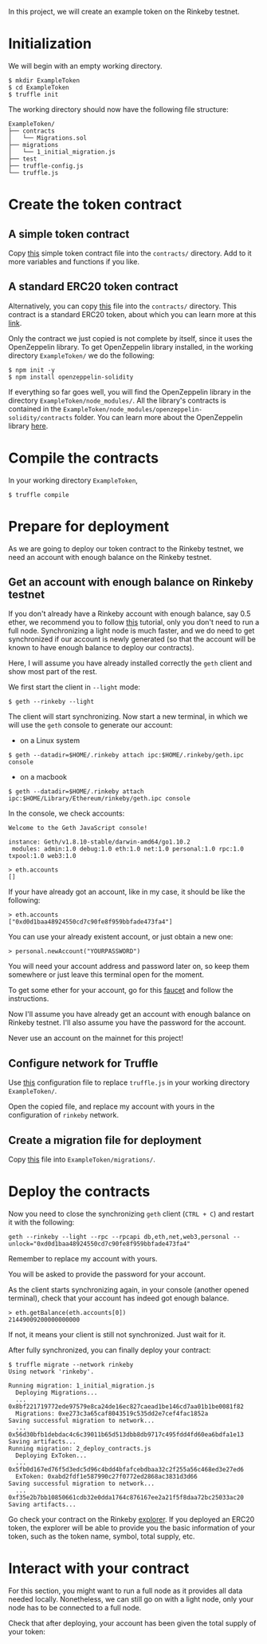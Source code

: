 
In this project, we will create an example token on the Rinkeby testnet.

# Initialization

We will begin with an empty working directory.

```
$ mkdir ExampleToken
$ cd ExampleToken
$ truffle init
```
The working directory should now have the following file structure:

```
ExampleToken/
├── contracts
│   └── Migrations.sol
├── migrations
│   └── 1_initial_migration.js
├── test
├── truffle-config.js
└── truffle.js
```

# Create the token contract

## A simple token contract

Copy [this](https://github.com/rszheng/truffle-exercises/blob/master/ExampleToken/contracts/ExTokenSimple.sol) simple token contract file into the ```contracts/``` directory. Add to it more variables and functions if you like.

## A standard ERC20 token contract

Alternatively, you can copy [this](https://github.com/rszheng/truffle-exercises/blob/master/ExampleToken/contracts/ExTokenStandard.sol) file into the ```contracts/``` directory. This contract is a standard ERC20 token, about which you can learn more at this [link](https://github.com/ethereum/EIPs/blob/master/EIPS/eip-20.md). 

Only the contract we just copied is not complete by itself, since it uses the OpenZeppelin library. To get OpenZeppelin library installed, in the working directory ```ExampleToken/``` we do the following:

```
$ npm init -y
$ npm install openzeppelin-solidity
```
If everything so far goes well, you will find the OpenZeppelin library in the directory ```ExampleToken/node_modules/```. All the library's contracts is contained in the `ExampleToken/node_modules/openzeppelin-solidity/contracts` folder. You can learn more about the OpenZeppelin library [here](https://github.com/OpenZeppelin/openzeppelin-solidity).


# Compile the contracts

In your working directory ```ExampleToken```,

```
$ truffle compile
```

# Prepare for deployment

As we are going to deploy our token contract to the Rinkeby testnet, we need an account with enough balance on the Rinkeby testnet.  

## Get an account with enough balance on Rinkeby testnet

If you don't already have a Rinkeby account with enough balance, say 0.5 ether, we recommend you to follow [this](https://gist.github.com/cryptogoth/10a98e8078cfd69f7ca892ddbdcf26bc) tutorial, only you don't need to run a full node. Synchronizing a light node is much faster, and we do need to get synchronized if our account is newly generated (so that the account will be known to have enough balance to deploy our contracts). 



Here, I will assume you have already installed correctly the ```geth``` client and show most part of the rest.

We first start the client in ```--light``` mode:

```
$ geth --rinkeby --light
```
The client will start synchronizing. Now start a new terminal, in which we will use the ```geth``` console to generate our account:

- on a Linux system
```
$ geth --datadir=$HOME/.rinkeby attach ipc:$HOME/.rinkeby/geth.ipc console
```
- on a macbook
```
$ geth --datadir=$HOME/.rinkeby attach ipc:$HOME/Library/Ethereum/rinkeby/geth.ipc console
```

In the console, we check accounts:

```
Welcome to the Geth JavaScript console!

instance: Geth/v1.8.10-stable/darwin-amd64/go1.10.2
 modules: admin:1.0 debug:1.0 eth:1.0 net:1.0 personal:1.0 rpc:1.0 txpool:1.0 web3:1.0

> eth.accounts
[]
```
If your have already got an account, like in my case, it should be like the following:
```
> eth.accounts
["0xd0d1baa48924550cd7c90fe8f959bbfade473fa4"]
```

You can use your already existent account, or just obtain a new one:

```
> personal.newAccount("YOURPASSWORD")
```
You will need your account address and password later on, so keep them somewhere or just leave this terminal open for the moment.

To get some ether for your account, go for this [faucet](https://www.rinkeby.io/#faucet) and follow the instructions.

Now I'll assume you have already get an account with enough balance on Rinkeby testnet. I'll also assume you have the password for the account. 

Never use an account on the mainnet for this project!


## Configure network for Truffle

Use [this](https://github.com/rszheng/truffle-exercises/blob/master/ExampleToken/truffle.js) configuration file to replace ```truffle.js``` in your working directory ```ExampleToken/```.

Open the copied file, and replace my account with yours in the configuration of ```rinkeby``` network.

## Create a migration file for deployment

Copy [this](https://github.com/rszheng/truffle-exercises/blob/master/ExampleToken/migrations/2_deploy_contracts.js) file into ```ExampleToken/migrations/```.

# Deploy the contracts

Now you need to close the synchronizing ```geth``` client (```CTRL + C```) and restart it with the following:

```
geth --rinkeby --light --rpc --rpcapi db,eth,net,web3,personal --unlock="0xd0d1baa48924550cd7c90fe8f959bbfade473fa4"
```
Remember to replace my account with yours. 

You will be asked to provide the password for your account.

As the client starts synchronizing again, in your console (another opened terminal), check that your account has indeed got enough balance.

```
> eth.getBalance(eth.accounts[0])
21449009200000000000
```
If not, it means your client is still not synchronized. Just wait for it.

After fully synchronized, you can finally deploy your contract:

```
$ truffle migrate --network rinkeby
Using network 'rinkeby'.

Running migration: 1_initial_migration.js
  Deploying Migrations...
  ... 0x8bf221719772ede97579e8ca24de16ec827caead1be146cd7aa01b1be0081f82
  Migrations: 0xe273c3a65caf8043519c535dd2e7cef4fac1852a
Saving successful migration to network...
  ... 0x56d30bfb1debdac4c6c39011b65d513dbb8db9717c495fdd4fd60ea6bdfa1e13
Saving artifacts...
Running migration: 2_deploy_contracts.js
  Deploying ExToken...
  ... 0x5fb0d167ed76f5d3edc5d96c4bdd4bfafcebdbaa32c2f255a56c468ed3e27ed6
  ExToken: 0xabd2fdf1e587990c27f0772ed2868ac3831d3d66
Saving successful migration to network...
  ... 0xf35e2b7bb10850661cdb32e0dda1764c876167ee2a21f5f8daa72bc25033ac20
Saving artifacts...
```

Go check your contract on the Rinkeby [explorer](https://www.rinkeby.io/#explorer). If you deployed an ERC20 token, the explorer will be able to provide you the basic information of your token, such as the token name, symbol, total supply, etc.

# Interact with your contract

For this section, you might want to run a full node as it provides all data needed locally. Nonetheless, we can still go on with a light node, only your node has to be connected to a full node.

Check that after deploying, your account has been given the total supply of your token:

















